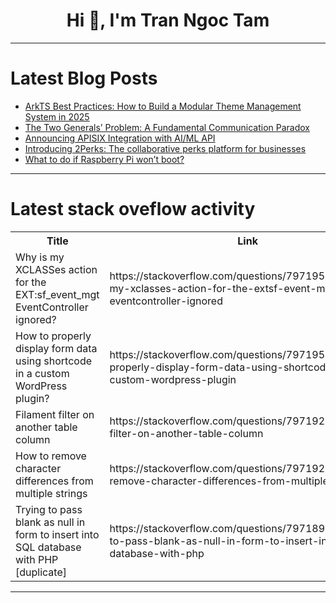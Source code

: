 <h1 align="center">Hi 👋, I'm Tran Ngoc Tam</h1>

---

# Latest Blog Posts 
<!-- BLOG-POST-LIST:START -->
- [ArkTS Best Practices: How to Build a Modular Theme Management System in 2025](https://dev.to/harmonyos/arkts-best-practices-how-to-build-a-modular-theme-management-system-in-2025-4e4p)
- [The Two Generals’ Problem: A Fundamental Communication Paradox](https://dev.to/grenishrai/the-two-generals-problem-a-fundamental-communication-paradox-2oh8)
- [Announcing APISIX Integration with AI/ML API](https://dev.to/apisix/announcing-apisix-integration-with-aiml-api-20gm)
- [Introducing 2Perks: The collaborative perks platform for businesses](https://dev.to/aledb/introducing-2perks-the-collaborative-perks-platform-for-businesses-2m6n)
- [What to do if Raspberry Pi won’t boot?](https://dev.to/carolineee/what-to-do-if-raspberry-pi-wont-boot-237k)
<!-- BLOG-POST-LIST:END -->

---

# Latest stack oveflow activity
<table>
  <tr><th>Title</th><th>Link</th></tr>
  <!-- STACKOVERFLOW:START --><tr><td>Why is my XCLASSes action for the EXT:sf_event_mgt EventController ignored?</td><td>https://stackoverflow.com/questions/79719513/why-is-my-xclasses-action-for-the-extsf-event-mgt-eventcontroller-ignored</td></tr><tr><td>How to properly display form data using shortcode in a custom WordPress plugin?</td><td>https://stackoverflow.com/questions/79719511/how-to-properly-display-form-data-using-shortcode-in-a-custom-wordpress-plugin</td></tr><tr><td>Filament filter on another table column</td><td>https://stackoverflow.com/questions/79719275/filament-filter-on-another-table-column</td></tr><tr><td>How to remove character differences from multiple strings</td><td>https://stackoverflow.com/questions/79719219/how-to-remove-character-differences-from-multiple-strings</td></tr><tr><td>Trying to pass blank as null in form to insert into SQL database with PHP [duplicate]</td><td>https://stackoverflow.com/questions/79718921/trying-to-pass-blank-as-null-in-form-to-insert-into-sql-database-with-php</td></tr><!-- STACKOVERFLOW:END -->
</table>

---


